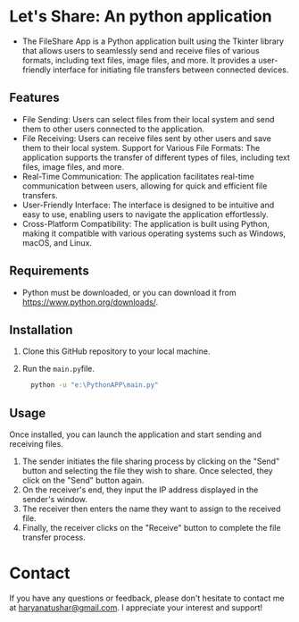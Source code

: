 # Let's Share: An python application
- The FileShare App is a Python application built using the Tkinter library that allows users to seamlessly send and receive files of various formats, including text files, image files, and more. It provides a user-friendly interface for initiating file transfers between connected devices.

## Features
* File Sending: Users can select files from their local system and send them to other users connected to the application.
* File Receiving: Users can receive files sent by other users and save them to their local system.
Support for Various File Formats: The application supports the transfer of different types of files, including text files, image files, and more.
* Real-Time Communication: The application facilitates real-time communication between users, allowing for quick and efficient file transfers.
* User-Friendly Interface: The interface is designed to be intuitive and easy to use, enabling users to navigate the application effortlessly.
* Cross-Platform Compatibility: The application is built using Python, making it compatible with various operating systems such as Windows, macOS, and Linux.

## Requirements

- Python must be downloaded, or you can download it from https://www.python.org/downloads/.

## Installation
1. Clone this GitHub repository to your local machine.
2. Run the `main.py`file.

   ```bash
     python -u "e:\PythonAPP\main.py"
   ```
## Usage
Once installed, you can launch the application and start sending and receiving files.
1. The sender initiates the file sharing process by clicking on the "Send" button and selecting the file they wish to share. Once selected, they click on the "Send" button again.
2. On the receiver's end, they input the IP address displayed in the sender's window.
3. The receiver then enters the name they want to assign to the received file.
4. Finally, the receiver clicks on the "Receive" button to complete the file transfer process.

# Contact
If you have any questions or feedback, please don't hesitate to contact me at [haryanatushar@gmail.com](mailto:haryanatushar@gmail.com).
I appreciate your interest and support!